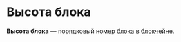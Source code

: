 # Высота блока

**Высота блока** — порядковый номер [блока](/blockchain/block.md) в [блокчейне](/blockchain/blockchain.md).
